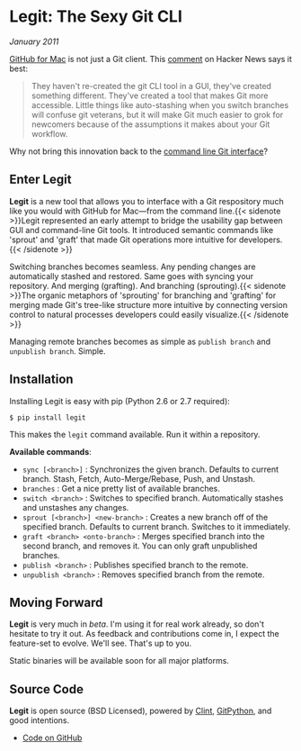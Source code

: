 # Legit: The Sexy Git CLI
*January 2011*





  [GitHub for Mac](http://mac.github.com/) is not just a Git client. This [comment](http://www.hackerne.ws/item?id=2684483) on Hacker News says it best:

 
> They haven't re\-created the git CLI tool in a GUI, they've created something different. They've created a tool that makes Git more accessible. Little things like auto\-stashing when you switch branches will confuse git veterans, but it will make Git much easier to grok for newcomers because of the assumptions it makes about your Git workflow.

 Why not bring this innovation back to the [command line Git interface](http://www.amazon.com/gp/product/1430218339/ref=as_li_ss_tl?ie=UTF8&amp;tag=bookforkind-20&amp;linkCode=as2&amp;camp=1789&amp;creative=390957&amp;creativeASIN=1430218339)?

 ## Enter Legit

 **Legit** is a new tool that allows you to interface with a Git respository much like you would with GitHub for Mac—from the command line.{{< sidenote >}}Legit represented an early attempt to bridge the usability gap between GUI and command-line Git tools. It introduced semantic commands like 'sprout' and 'graft' that made Git operations more intuitive for developers.{{< /sidenote >}}

 Switching branches becomes seamless. Any pending changes are automatically stashed and restored. Same goes with syncing your repository. And merging (grafting). And branching (sprouting).{{< sidenote >}}The organic metaphors of 'sprouting' for branching and 'grafting' for merging made Git's tree-like structure more intuitive by connecting version control to natural processes developers could easily visualize.{{< /sidenote >}}

 Managing remote branches becomes as simple as `publish branch` and `unpublish branch`. Simple.

 ## Installation

 Installing Legit is easy with pip (Python 2\.6 or 2\.7 required):

 
```
$ pip install legit
```
 This makes the `legit` command available. Run it within a repository.

 **Available commands**:

 * `sync [<branch>]` : Synchronizes the given branch. Defaults to current branch. Stash, Fetch, Auto-Merge/Rebase, Push, and Unstash.
* `branches` : Get a nice pretty list of available branches.
* `switch <branch>` : Switches to specified branch. Automatically stashes and unstashes any changes.
* `sprout [<branch>] <new-branch>` : Creates a new branch off of the specified branch. Defaults to current branch. Switches to it immediately.
* `graft <branch> <onto-branch>` : Merges specified branch into the second branch, and removes it. You can only graft unpublished branches.
* `publish <branch>` : Publishes specified branch to the remote.
* `unpublish <branch>` : Removes specified branch from the remote.

 ## Moving Forward

 **Legit** is very much in *beta*. I'm using it for real work already, so don't hesitate to try it out. As feedback and contributions come in, I expect the feature\-set to evolve. We'll see. That's up to you.

 Static binaries will be available soon for all major platforms.

 ## Source Code

 **Legit** is open source (BSD Licensed), powered by [Clint](https://github.com/kennethreitz/clint), [GitPython](http://pypi.python.org/pypi/GitPython/), and good intentions.

 * [Code on GitHub](https://github.com/kennethreitz/legit)

  